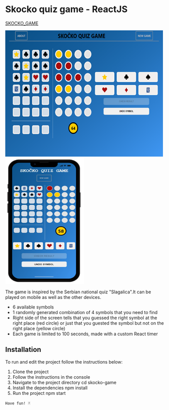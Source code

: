 # Skocko quiz game - ReactJS

[SKOCKO_GAME](https://skocko-game-2023.netlify.app/)

<img src='/img/skocko.png' width=500 height=400> <img src='/img/skocko-phone.png' width=250 height=400>

The game is inspired by the Serbian national quiz "Slagalica".It can be played on mobile as well as the other devices.

- 6 available symbols
- 1 randomly generated combination of 4 symbols that you need to find
- Right side of the screen tells that you guessed the right symbol at the right place (red circle) or just that you guested the symbol but not on the right place (yellow circle)
- Each game is limited to 100 seconds, made with a custom React timer

## Installation

To run and edit the project follow the instructions below:

1. Clone the project
2. Follow the instructions in the console
3. Navigate to the project directory cd skocko-game
4. Install the dependencies npm install
5. Run the project npm start

`Have fun! 🃏`
